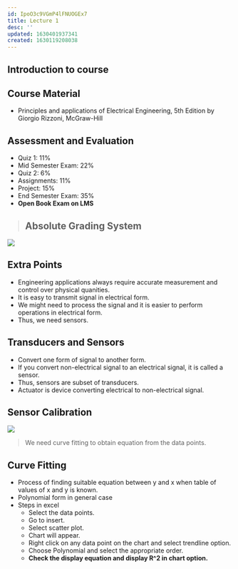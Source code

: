 ```yaml
---
id: IpoO3c9VGmP4lFNUOGEx7
title: Lecture 1
desc: ''
updated: 1630401937341
created: 1630119208038
---
```

## Introduction to course

## Course Material

- Principles and applications of Electrical Engineering, 5th Edition by Giorgio Rizzoni, McGraw-Hill

## Assessment and Evaluation

- Quiz 1: 11%
- Mid Semester Exam: 22%
- Quiz 2: 6%
- Assignments: 11%
- Project: 15%
- End Semester Exam: 35%
- **Open Book Exam on LMS**

> ## **Absolute Grading System**

![](/assets/images/2021-08-29-20-32-26.png)

## Extra Points

- Engineering applications always require accurate measurement and control over physical quanities.
- It is easy to transmit signal in electrical form.
- We might need to process the signal and it is easier to perform operations in electrical form.
- Thus, we need sensors.

## Transducers and Sensors

- Convert one form of signal to another form.
- If you convert non-electrical signal to an electrical signal, it is called a sensor.
- Thus, sensors are subset of transducers.
- Actuator is device converting electrical to non-electrical signal.

## Sensor Calibration

![](/assets/images/2021-08-30-10-01-01.png)

> We need curve fitting to obtain equation from the data points.

## Curve Fitting

- Process of finding suitable equation between y and x when table of values of x and y is known.
- Polynomial form in general case
- Steps in excel
  - Select the data points.
  - Go to insert.
  - Select scatter plot.
  - Chart will appear.
  - Right click on any data point on the chart and select trendline option.
  - Choose Polynomial and select the appropriate order.
  - **Check the display equation and display R^2 in chart option.**

